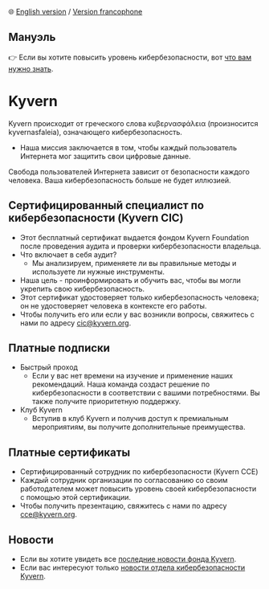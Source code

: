 🌐 [English version](https://github.com/kyvernfoundation/kyvern) / [Version francophone](https://github.com/kyvernfoundation/kyvern/tree/main/fr)

## Мануэль
👉 Если вы хотите повысить уровень кибербезопасности, вот [что вам нужно знать](https://github.com/kyvernfoundation/kyvern/tree/main/ru/курс).

# Kyvern
Kyvern происходит от греческого слова κυβερνασφάλεια (произносится kyvernasfaleia), означающего кибербезопасность.
- Наша миссия заключается в том, чтобы каждый пользователь Интернета мог защитить свои цифровые данные.

Свобода пользователей Интернета зависит от безопасности каждого человека.
Ваша кибербезопасность больше не будет иллюзией.
## Сертифицированный специалист по кибербезопасности (Kyvern CIC)
- Этот бесплатный сертификат выдается фондом Kyvern Foundation после проведения аудита и проверки кибербезопасности владельца.
- Что включает в себя аудит?
  - Мы анализируем, применяете ли вы правильные методы и используете ли нужные инструменты.
- Наша цель - проинформировать и обучить вас, чтобы вы могли укрепить свою кибербезопасность.
- Этот сертификат удостоверяет только кибербезопасность человека; он не удостоверяет человека в контексте его работы.
- Чтобы получить его или если у вас возникли вопросы, свяжитесь с нами по адресу cic@kyvern.org.
## Платные подписки
- Быстрый проход
	- Если у вас нет времени на изучение и применение наших рекомендаций. Наша команда создаст решение по кибербезопасности в соответствии с вашими потребностями. Вы также получите приоритетную поддержку.
- Клуб Kyvern
	- Вступив в клуб Kyvern и получив доступ к премиальным мероприятиям, вы получите дополнительные преимущества.
## Платные сертификаты
- Сертифицированный сотрудник по кибербезопасности (Kyvern CCE)
 - Каждый сотрудник организации по согласованию со своим работодателем может повысить уровень своей кибербезопасности с помощью этой сертификации.
 - Чтобы получить презентацию, свяжитесь с нами по адресу cce@kyvern.org.
## Новости
- Если вы хотите увидеть все [последние новости фонда Kyvern](https://github.com/kyvernfoundation/news).
- Если вас интересуют только [новости отдела кибербезопасности Kyvern](https://github.com/kyvernfoundation/kyvern/tree/main/news).